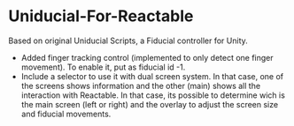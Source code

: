 # Uniducial-For-Reactable

Based on original Uniducial Scripts, a Fiducial controller for Unity.

- Added finger tracking control (implemented to only detect one finger movement). To enable it, put as fiducial id -1.
- Include a selector to use it with dual screen system. In that case, one of the screens shows information and the 
other (main) shows all the interaction with Reactable. In that case, its possible to determine wich is the main 
screen  (left or right) and the overlay to adjust the screen size and fiducial movements.
 
